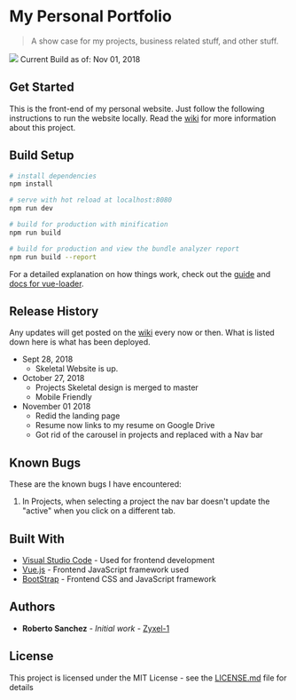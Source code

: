 # My Personal Portfolio

> A show case for my projects, business related stuff, and other stuff.

![](https://github.com/Zyxel-1/PersonalWebsite/blob/docs/documents/nov01Home.gif)
Current Build as of: Nov 01, 2018
## Get Started

This is the front-end of my personal website.  Just follow the following instructions to run the website locally. Read the [wiki](https://github.com/Zyxel-1/PersonalWebsite/wiki) for more information about this project. 

## Build Setup

``` bash
# install dependencies
npm install

# serve with hot reload at localhost:8080
npm run dev

# build for production with minification
npm run build

# build for production and view the bundle analyzer report
npm run build --report
```

For a detailed explanation on how things work, check out the [guide](http://vuejs-templates.github.io/webpack/) and [docs for vue-loader](http://vuejs.github.io/vue-loader).
## Release History
Any updates will get posted on the [wiki](https://github.com/Zyxel-1/PersonalWebsite/wiki/Current-Updates) every now or then. What is listed down here is what has been deployed.
* Sept 28, 2018
  * Skeletal Website is up.
* October 27, 2018
  * Projects Skeletal design is merged to master
  * Mobile Friendly
* November 01 2018 
  * Redid the landing page
  * Resume now links to my resume on Google Drive
  * Got rid of the carousel in projects and replaced with a Nav bar

## Known Bugs

These are the known bugs I have encountered:

1. In Projects, when selecting a project the nav bar doesn't update the "active" when you click on a different tab.

## Built With

* [Visual Studio Code](https://code.visualstudio.com/) - Used for frontend development
* [Vue.js](https://vuejs.org/) - Frontend JavaScript framework used
* [BootStrap](https://getbootstrap.com/) - Frontend CSS and JavaScript framework

## Authors

* **Roberto Sanchez** - *Initial work* - [Zyxel-1](https://github.com/Zyxel-1)

## License

This project is licensed under the MIT License - see the [LICENSE.md](LICENSE.md) file for details
